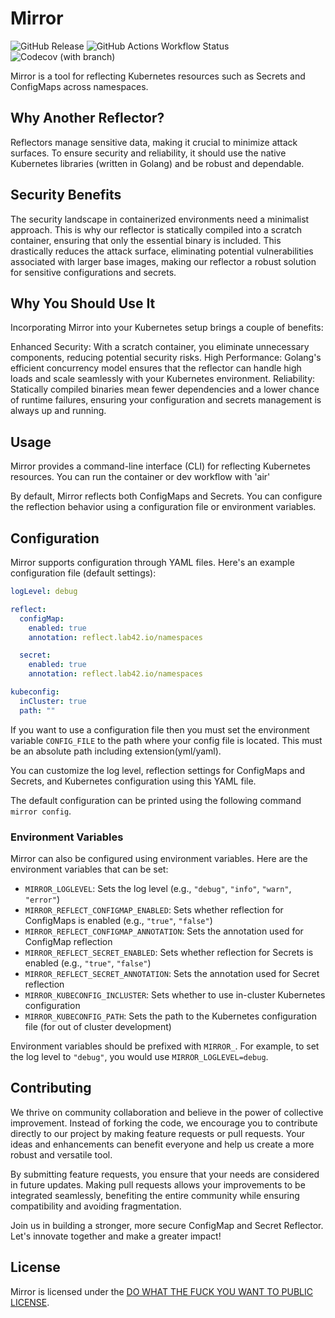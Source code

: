 # Mirror

![GitHub Release](https://img.shields.io/github/v/release/lab42/mirror)
![GitHub Actions Workflow Status](https://img.shields.io/github/actions/workflow/status/lab42/mirror/CD.yaml)
![Codecov (with branch)](https://img.shields.io/codecov/c/github/lab42/mirror/main)

Mirror is a tool for reflecting Kubernetes resources such as Secrets and ConfigMaps across namespaces.

## Why Another Reflector?

Reflectors manage sensitive data, making it crucial to minimize attack surfaces. To ensure security and reliability, it should use the native Kubernetes libraries (written in Golang) and be robust and dependable.

## Security Benefits

The security landscape in containerized environments need a minimalist approach. This is why our reflector is statically compiled into a scratch container, ensuring that only the essential binary is included. This drastically reduces the attack surface, eliminating potential vulnerabilities associated with larger base images, making our reflector a robust solution for sensitive configurations and secrets.

## Why You Should Use It

Incorporating Mirror into your Kubernetes setup brings a couple of benefits:

Enhanced Security: With a scratch container, you eliminate unnecessary components, reducing potential security risks.
High Performance: Golang's efficient concurrency model ensures that the reflector can handle high loads and scale seamlessly with your Kubernetes environment.
Reliability: Statically compiled binaries mean fewer dependencies and a lower chance of runtime failures, ensuring your configuration and secrets management is always up and running.

## Usage

Mirror provides a command-line interface (CLI) for reflecting Kubernetes resources. You can run the container or dev workflow with 'air'

By default, Mirror reflects both ConfigMaps and Secrets. You can configure the reflection behavior using a configuration file or environment variables.

## Configuration

Mirror supports configuration through YAML files. Here's an example configuration file (default settings):

```yaml
logLevel: debug

reflect:
  configMap:
    enabled: true
    annotation: reflect.lab42.io/namespaces

  secret:
    enabled: true
    annotation: reflect.lab42.io/namespaces

kubeconfig:
  inCluster: true
  path: ""
```

If you want to use a configuration file then you must set the environment variable `CONFIG_FILE` to the path where your config file is located. This must be an absolute path including extension(yml/yaml).

You can customize the log level, reflection settings for ConfigMaps and Secrets, and Kubernetes configuration using this YAML file.

The default configuration can be printed using the following command `mirror config`.

### Environment Variables

Mirror can also be configured using environment variables. Here are the environment variables that can be set:

- `MIRROR_LOGLEVEL`: Sets the log level (e.g., `"debug"`, `"info"`, `"warn"`, `"error"`)
- `MIRROR_REFLECT_CONFIGMAP_ENABLED`: Sets whether reflection for ConfigMaps is enabled (e.g., `"true"`, `"false"`)
- `MIRROR_REFLECT_CONFIGMAP_ANNOTATION`: Sets the annotation used for ConfigMap reflection
- `MIRROR_REFLECT_SECRET_ENABLED`: Sets whether reflection for Secrets is enabled (e.g., `"true"`, `"false"`)
- `MIRROR_REFLECT_SECRET_ANNOTATION`: Sets the annotation used for Secret reflection
- `MIRROR_KUBECONFIG_INCLUSTER`: Sets whether to use in-cluster Kubernetes configuration
- `MIRROR_KUBECONFIG_PATH`: Sets the path to the Kubernetes configuration file (for out of cluster development)

Environment variables should be prefixed with `MIRROR_`. For example, to set the log level to `"debug"`, you would use `MIRROR_LOGLEVEL=debug`.

## Contributing

We thrive on community collaboration and believe in the power of collective improvement. Instead of forking the code, we encourage you to contribute directly to our project by making feature requests or pull requests. Your ideas and enhancements can benefit everyone and help us create a more robust and versatile tool.

By submitting feature requests, you ensure that your needs are considered in future updates. Making pull requests allows your improvements to be integrated seamlessly, benefiting the entire community while ensuring compatibility and avoiding fragmentation.

Join us in building a stronger, more secure ConfigMap and Secret Reflector. Let's innovate together and make a greater impact!

## License

Mirror is licensed under the [DO WHAT THE FUCK YOU WANT TO PUBLIC LICENSE](LICENSE).
